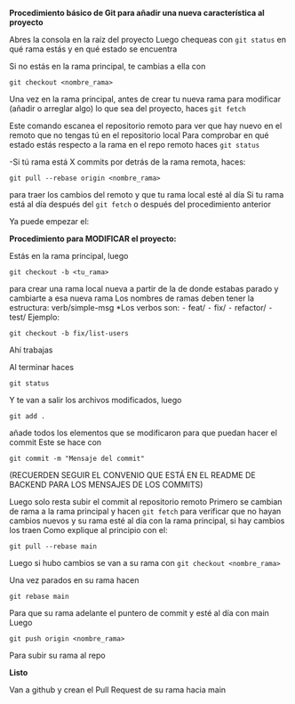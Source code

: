 **Procedimiento básico de Git para añadir una nueva característica al proyecto**

Abres la consola en la raíz del proyecto 
Luego chequeas con `git status` en qué rama estás y en qué estado se encuentra 

Si no estás en la rama principal, te cambias a ella con 

`git checkout <nombre_rama>` 

Una vez en la rama principal, antes de crear tu nueva rama para modificar (añadir o arreglar algo) lo que sea del proyecto,
 haces 
`git fetch` 

Este comando escanea el repositorio remoto para ver que hay nuevo en el remoto que no tengas tú en el repositorio local 
Para comprobar en qué estado estás respecto a la rama en el repo remoto haces
 `git status`

-Si tú rama está X commits por detrás de la rama remota, haces: 

`git pull --rebase origin <nombre_rama>`

para traer los cambios del remoto y que tu rama local esté al día 
Si tu rama está al día después del
 `git fetch` 
 o después del procedimiento anterior 

Ya puede empezar el:

**Procedimiento para MODIFICAR el proyecto:**

Estás en la rama principal, luego 

`git checkout -b <tu_rama>` 

para crear una rama local nueva a partir de la de donde estabas parado y cambiarte a esa nueva rama
Los nombres de ramas deben tener la estructura:
verb/simple-msg 
*Los verbos son:
    ⁃ feat/
    ⁃ fix/
    ⁃ refactor/
    ⁃ test/
Ejemplo:

 `git checkout -b fix/list-users`

Ahí trabajas 

Al terminar haces

`git status` 

Y te van a salir los archivos modificados, luego 

`git add .` 

añade todos los elementos que se modificaron para que puedan hacer el commit 
Este se hace con

`git commit -m "Mensaje del commit"` 

(RECUERDEN SEGUIR EL CONVENIO QUE ESTÁ EN EL README DE BACKEND PARA LOS MENSAJES DE LOS COMMITS)

Luego solo resta subir el commit al repositorio remoto 
Primero se cambian de rama a la rama principal y hacen `git fetch` para verificar que no hayan cambios nuevos y su rama esté al día con la rama principal, si hay cambios los traen 
Como explique al principio 
con el:

`git pull --rebase main`

Luego si hubo cambios se van a su rama con 
`git checkout <nombre_rama>`

Una vez parados en su rama hacen 

`git rebase main`

Para que su rama adelante el puntero de commit y esté al día con main 
Luego 

`git push origin <nombre_rama>`

Para subir su rama al repo 

**Listo**

Van a github y crean el Pull Request de su rama hacia main